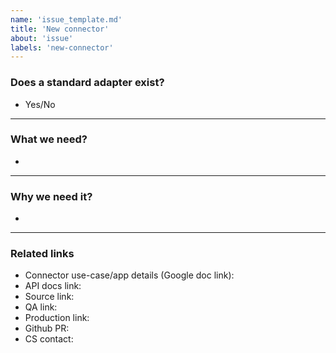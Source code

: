 ```yaml
---
name: 'issue_template.md'
title: 'New connector'
about: 'issue'
labels: 'new-connector'
---
```


### Does a standard adapter exist?
- Yes/No
_______
### What we need?
-
_______
### Why we need it?
-
_______
### Related links
- Connector use-case/app details (Google doc link):
- API docs link: 
- Source link: 
- QA link: 
- Production link: 
- Github PR: 
- CS contact: 
